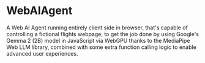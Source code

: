 # WebAIAgent
A Web AI Agent running entirely client side in browser, that's capable of controlling a fictional flights webpage, to get the job done by using Google's Gemma 2 (2B) model in JavaScript via WebGPU thanks to the MediaPipe Web LLM library, combined with some extra function calling logic to enable advanced user experiences. 
